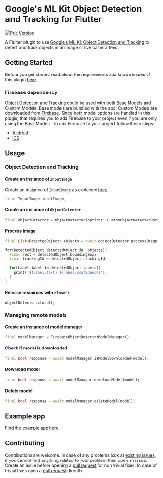 # Google's ML Kit Object Detection and Tracking for Flutter

[![Pub Version](https://img.shields.io/pub/v/google_mlkit_object_detection)](https://pub.dev/packages/google_mlkit_object_detection)

A Flutter plugin to use [Google's ML Kit Object Detection and Tracking](https://developers.google.com/ml-kit/vision/object-detection) to detect and track objects in an image or live camera feed.

## Getting Started

Before you get started read about the requirements and known issues of this plugin [here](https://github.com/bharat-biradar/Google-Ml-Kit-plugin#requirements).

### Firebase dependency

[Object Detection and Tracking](https://developers.google.com/ml-kit/vision/object-detection) could be used with both Base Models and [Custom Models](https://developers.google.com/ml-kit/custom-models). Base models are bundled with the app. Custom Models are downloaded from [Firebase](https://firebase.google.com/). Since both model options are handled in this plugin, that requires you to add Firebase to your project even if you are only using the Base Models. To add Firebase to your project follow these steps:

- [Android](https://firebase.google.com/docs/android/setup)
- [iOS](https://firebase.google.com/docs/ios/setup)

## Usage

### Object Detection and Tracking

#### Create an instance of `InputImage`

Create an instance of `InputImage` as explained [here](https://github.com/bharat-biradar/Google-Ml-Kit-plugin/tree/master/packages/google_mlkit_commons#creating-an-inputimage).

```dart
final InputImage inputImage;
```

#### Create an instance of `ObjectDetector`

```dart
final objectDetector = ObjectDetector(options: CustomObjectDetectorOptions or ObjectDetectorOptions)
```

#### Process image

```dart
final List<DetectedObject> objects = await objectDetector.processImage(inputImage);

for(DetectedObject detectedObject in _objects){
  final rect = detectedObject.boundingBox;
  final trackingId = detectedObject.trackingId;

  for(Label label in detectedObject.labels){
    print('${label.text} ${label.confidence}');
  }
}
```

#### Release resources with `close()`

```dart
objectDetector.close();
```

### Managing remote models

#### Create an instance of model manager

```dart
final modelManager = FirebaseObjectDetectorModelManager();
```

#### Check if model is downloaded

```dart
final bool response = await modelManager.isModelDownloaded(model);
```

#### Download model

```dart
final bool response = await modelManager.downloadModel(model);
```

#### Delete model

```dart
final bool response = await modelManager.deleteModel(model);
```

## Example app

Find the example app [here](https://github.com/bharat-biradar/Google-Ml-Kit-plugin/tree/master/packages/google_ml_kit/example).

## Contributing

Contributions are welcome.
In case of any problems look at [existing issues](https://github.com/bharat-biradar/Google-Ml-Kit-plugin/issues), if you cannot find anything related to your problem then open an issue.
Create an issue before opening a [pull request](https://github.com/bharat-biradar/Google-Ml-Kit-plugin/pulls) for non trivial fixes.
In case of trivial fixes open a [pull request](https://github.com/bharat-biradar/Google-Ml-Kit-plugin/pulls) directly.

